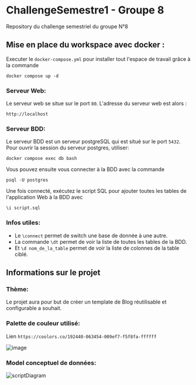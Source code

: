 # ChallengeSemestre1 - Groupe 8
Repository du challenge semestriel du groupe N°8

## Mise en place du workspace avec docker :
Executer le `docker-compose.yml` pour installer tout l'espace de travail grâce à la commande
```
docker compose up -d
``` 

### Serveur Web:
Le serveur web se situe sur le port `80`. L'adresse du serveur web est alors :
```
http://localhost
```

### Serveur BDD:
Le serveur BDD est un serveur postgreSQL qui est situé sur le port `5432`. Pour ouvrir la session du serveur postgres, utiliser:
```
docker compose exec db bash
``` 
Vous pouvez ensuite vous connecter à la BDD avec la commande
```
psql -U postgres
``` 
Une fois connecté, exécutez le script SQL pour ajouter toutes les tables de l'application Web à la BDD avec
```
\i script.sql
```
### Infos utiles:
- Le `\connect` permet de switch une base de donnée à une autre.
- La commande `\dt` permet de voir la liste de toutes les tables de la BDD.
- Et `\d nom_de_la_table` permet de voir la liste de colonnes de la table ciblé.


## Informations sur le projet
### Thème:
Le projet aura pour but de créer un template de Blog réutilisable et configurable a souhait.

### Palette de couleur utilisé: 
Lien `https://coolors.co/192440-063454-009ef7-f5f8fa-ffffff`

![image](https://github.com/Florddev/ChallengeSemestre1/assets/107536197/4a727b5e-1285-435b-8dd5-a519aec6e0f0)

### Model conceptuel de données:
![scriptDiagram](https://github.com/Florddev/ChallengeSemestre1/assets/107536197/f86189ab-b513-4cdc-87f4-e254bed400c7)


